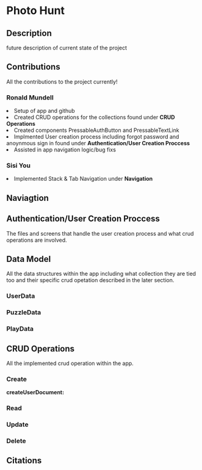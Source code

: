 <h1>Photo Hunt</h1>
<h2>Description</h2>
<p>future description of current state of the project</p>
<h2>Contributions</h2>
<p>All the contributions to the project currently!</p>
<h3>Ronald Mundell</h3>
<l>
<li>Setup of app and github</li>
<li>Created CRUD operations for the collections found under <b>CRUD Operations</b></li>
<li>Created components PressableAuthButton and PressableTextLink</li>
<li>Implmented User creation process including forgot password and anoynmous sign in found under <b>Authentication/User Creation Proccess</b></li>
<li>Assisted in app navigation logic/bug fixs</li>
</l>

<h3>Sisi You</h3>
<li>Implemented Stack & Tab Navigation under <b>Navigation</b></li>

<h2>Naviagtion</h2>

<h2>Authentication/User Creation Proccess</h2>
<p>The files and screens that handle the user creation process and what crud operations are involved.</p>

<h2>Data Model</h2>
<p>All the data structures within the app including what collection they are tied too and their specific crud opetation described in the later section.</p>
<h3>UserData</h3>

<h3>PuzzleData</h3>

<h3>PlayData</h3>

<h2>CRUD Operations</h2>
<p>All the implemented crud operation within the app.</p>

<h3>Create</h3>
<p><b>createUserDocument:</b> </p>

<h3>Read</h3>

<h3>Update</h3>

<h3>Delete</h3>

<h2>Citations</h2>
<p></p>